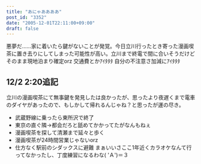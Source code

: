 ```yaml
---
title: "あにゃああああ"
post_id: "3352"
date: "2005-12-01T22:11:00+09:00"
draft: false
---
```



悪夢だ……家に着いたら鍵がないことが発覚。今日立川行ったとき寄った漫画喫茶に置き去りにしてしまった可能性が高い。立川まで終電で間に合いそうだけどそのまま現地泊まり確定orz 交通費とかｱｲﾀﾀﾀ 自分の不注意さ加減にｱｲﾀﾀﾀ
## 12/2 2:20追記
立川の漫画喫茶にて無事鍵を発見したは良かったが、思ったより夜遅くまで電車のダイヤがあったので、もしかして帰れるんじゃね？と思ったが運の尽き。

  * 武蔵野線に乗ったら東所沢で終了
  * 東京の直ぐ隣→都会だろと舐めてかかってたがなんもねぇ
  * 漫画喫茶を探して清瀬まで延々と歩く
  * 漫画喫茶が24時間営業じゃないorz
  * 仕方なく駅前のシダックスに避難
まぁいいさここ1年近くカラオケなんて行ってなかったし、丁度練習になるわな( 'Ａ')＝３
